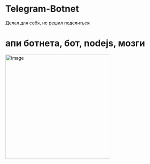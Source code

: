 # Telegram-Botnet
Делал для себя, но решил поделиться


#  апи ботнета, бот, nodejs, мозги

<img width="330" alt="image" src="https://user-images.githubusercontent.com/102496559/185660671-ec0afae6-eed4-4e73-b786-1c3116a1784c.png">
